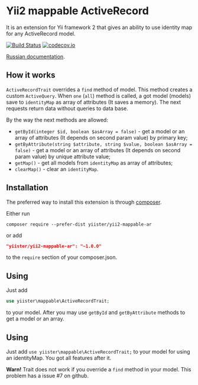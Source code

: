 Yii2 mappable ActiveRecord
==========================

It is an extension for Yii framework 2 that gives an ability to use identity map for any ActiveRecord model.

[![Build Status](https://travis-ci.org/yiister/yii2-mappable-ar.svg?branch=master)](https://travis-ci.org/yiister/yii2-mappable-ar)
[![codecov.io](https://codecov.io/github/yiister/yii2-mappable-ar/coverage.svg?branch=master)](https://codecov.io/github/yiister/yii2-mappable-ar?branch=master)


[Russian documentation](docs/ru).

How it works
------------

`ActiveRecordTrait` overrides a `find` method of model. This method creates a custom `ActiveQuery`. When `one` (`all`) method is called, a got model (models) save to `identityMap` as array of attributes (It saves a memory). The next requests return data without queries to data base.

By the way the next methods are allowed:

- `getById(integer $id, boolean $asArray = false)` - get a model or an array of attributes (It depends on second param value) by primary key;
- `getByAttribute(string $attribute, string $value, boolean $asArray = false)` - get a model or an array of attributes (It depends on second param value) by unique attribute value; 
- `getMap()` - get all models from `identityMap` as array of attributes;
- `clearMap()` - clear an `identityMap`.

Installation
------------

The preferred way to install this extension is through [composer](http://getcomposer.org/download/).

Either run

```
composer require --prefer-dist yiister/yii2-mappable-ar
```

or add

```json
"yiister/yii2-mappable-ar": "~1.0.0"
```

to the `require` section of your composer.json.

Using
-----

Just add

```php
use yiister\mappable\ActiveRecordTrait;
```

to your model. After you may use `getById` and `getByAttribute` methods to get a model or an array.

Using
-----

Just add `use yiister\mappable\ActiveRecordTrait;` to your model for using an identityMap. You got all features after it.

**Warn!** Trait does not work if you override a `find` method in your model. This problem has a issue #7 on github.